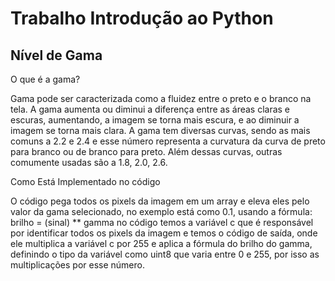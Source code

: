 # Trabalho Introdução ao Python

<h2>Nível de Gama</h2>

O que é a gama?

Gama pode ser caracterizada como a fluidez entre o preto e o branco na tela. A gama aumenta ou diminui a diferença entre as áreas claras e escuras, aumentando, a imagem se torna mais escura, e ao diminuir a imagem se torna mais clara. A gama tem diversas curvas, sendo as mais comuns a 2.2 e 2.4 e esse número representa a curvatura da curva de preto para branco ou de branco para preto. Além dessas curvas, outras comumente usadas são a 1.8, 2.0, 2.6.

Como Está Implementado no código

O código pega todos os pixels da imagem em um array e eleva eles pelo valor da gama selecionado, no exemplo está como 0.1, usando a fórmula: brilho = (sinal) ** gamma
no código temos a variável c que é responsável por identificar todos os pixels da imagem e temos o código de saída, onde ele multiplica a variável c por 255 e aplica a fórmula do brilho do gamma, definindo o tipo da variável como uint8 que varia entre 0 e 255, por isso as multiplicações por esse número.
